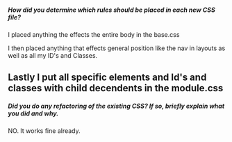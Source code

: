##### How did you determine which rules should be placed in each new CSS file?

I placed anything the effects the entire body in the base.css

I then placed anything that effects general position like the nav in layouts as well as all my ID's and Classes.

Lastly I put all specific elements and Id's and classes with child decendents in the module.css
---

##### Did you do any refactoring of the existing CSS? If so, briefly explain what you did and why.
NO. It works fine already. 

